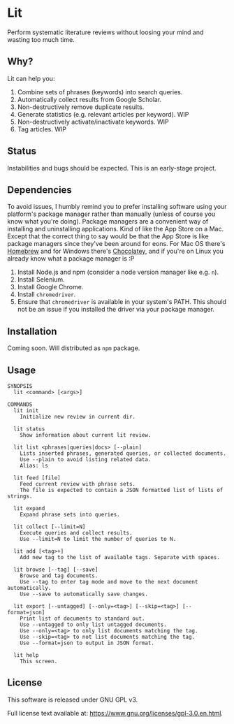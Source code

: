 # Lit

Perform systematic literature reviews without loosing your mind and wasting too much time.


## Why?

Lit can help you:
1. Combine sets of phrases (keywords) into search queries.
2. Automatically collect results from Google Scholar.
3. Non-destructively remove duplicate results.
4. Generate statistics (e.g. relevant articles per keyword). WIP
5. Non-destructively activate/inactivate keywords. WIP
6. Tag articles. WIP


## Status

Instabilities and bugs should be expected. This is an early-stage project.


## Dependencies

To avoid issues, I humbly remind you to prefer installing software using your platform's package manager rather than manually (unless of course you know what you're doing). Package managers are a convenient way of installing and uninstalling applications. Kind of like the App Store on a Mac. Except that the correct thing to say would be that the App Store is like package managers since they've been around for eons. For Mac OS there's [Homebrew](https://brew.sh/) and for Windows there's [Chocolatey](https://chocolatey.org/), and if you're on Linux you already know what a package manager is :P

1. Install Node.js and npm (consider a node version manager like e.g. `n`).
2. Install Selenium.
3. Install Google Chrome.
4. Install `chromedriver`.
5. Ensure that `chromedriver` is available in your system's PATH. This should not be an issue if you installed the driver via your package manager.


## Installation

Coming soon. Will distributed as `npm` package.


## Usage

```
SYNOPSIS
  lit <command> [<args>]

COMMANDS
  lit init
    Initialize new review in current dir.

  lit status
    Show information about current lit review.

  lit list <phrases|queries|docs> [--plain]
    Lists inserted phrases, generated queries, or collected documents.
    Use --plain to avoid listing related data.
    Alias: ls

  lit feed [file]
    Feed current review with phrase sets.
    The file is expected to contain a JSON formatted list of lists of strings.

  lit expand
    Expand phrase sets into queries.

  lit collect [--limit=N]
    Execute queries and collect results.
    Use --limit=N to limit the number of queries to N.

  lit add [<tag>+]
    Add new tag to the list of available tags. Separate with spaces.

  lit browse [--tag] [--save]
    Browse and tag documents.
    Use --tag to enter tag mode and move to the next document automatically.
    Use --save to automatically save changes.

  lit export [--untagged] [--only=<tag>] [--skip=<tag>] [--format=json]
    Print list of documents to standard out.
    Use --untagged to only list untagged documents.
    Use --only=<tag> to only list documents matching the tag.
    Use --skip=<tag> to not list documents matching the tag.
    Use --format=json to output in JSON format.

  lit help
    This screen.
```

## License

This software is released under GNU GPL v3.

Full license text available at: https://www.gnu.org/licenses/gpl-3.0.en.html.
